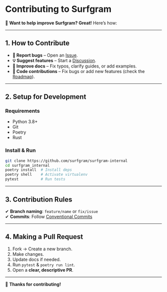 # **Contributing to Surfgram**  

🚀 **Want to help improve Surfgram? Great!** Here’s how:  

---

## **1. How to Contribute**  
- **🐛 Report bugs** – Open an [Issue](https://github.com/surfgram/surfgram/issues).  
- **💡 Suggest features** – Start a [Discussion](https://github.com/surfgram/surfgram/discussions).  
- **📝 Improve docs** – Fix typos, clarify guides, or add examples.  
- **🔧 Code contributions** – Fix bugs or add new features (check the [Roadmap](#development-roadmap)).  

---

## **2. Setup for Development**  
### **Requirements**  
- Python 3.8+  
- Git  
- Poetry  
- Rust

### **Install & Run**  
```bash
git clone https://github.com/surfgram/surfgram-internal
cd surfgram_internal
poetry install  # Install deps
poetry shell    # Activate virtualenv
pytest          # Run tests
```

---

## **3. Contribution Rules**  
✔ **Branch naming**: `feature/name` or `fix/issue`  
✔ **Commits**: Follow [Conventional Commits](https://www.conventionalcommits.org/)  

---

## **4. Making a Pull Request**  
1. Fork → Create a new branch.  
2. Make changes.  
3. Update docs if needed.  
4. Run `pytest` & `poetry run lint`.  
5. Open a **clear, descriptive PR**.  

---

🎉 **Thanks for contributing!**